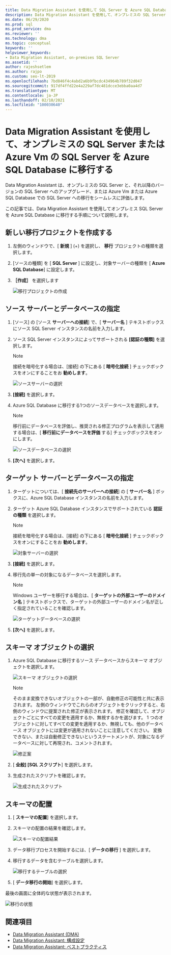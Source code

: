 ```yaml
---
title: Data Migration Assistant を使用して SQL Server を Azure SQL Database に移行する
description: Data Migration Assistant を使用して、オンプレミスの SQL Server をに移行する方法について説明し Azure SQL Database
ms.date: 06/29/2020
ms.prod: sql
ms.prod_service: dma
ms.reviewer: ''
ms.technology: dma
ms.topic: conceptual
keywords: ''
helpviewer_keywords:
- Data Migration Assistant, on-premises SQL Server
ms.assetid: ''
author: rajeshsetlem
ms.author: rajpo
ms.custom: seo-lt-2019
ms.openlocfilehash: 7bd846f4c4abd2a6b9fbcdc434964b789f32d047
ms.sourcegitcommit: 917df4ffd22e4a229af7dc481dcce3ebba0aa4d7
ms.translationtype: MT
ms.contentlocale: ja-JP
ms.lasthandoff: 02/10/2021
ms.locfileid: "100030640"
---
```

# <a name="migrate-on-premises-sql-server-or-sql-server-on-azure-vms-to-azure-sql-database-using-the-data-migration-assistant"></a>Data Migration Assistant を使用して、オンプレミスの SQL Server または Azure Vm の SQL Server を Azure SQL Database に移行する

Data Migration Assistant は、オンプレミスの SQL Server と、それ以降のバージョンの SQL Server へのアップグレード、または Azure Vm または Azure SQL Database での SQL Server への移行をシームレスに評価します。

この記事では、Data Migration Assistant を使用してオンプレミス SQL Server を Azure SQL Database に移行する手順について説明します。

## <a name="create-a-new-migration-project"></a>新しい移行プロジェクトを作成する

1. 左側のウィンドウで、[ **新規** ] (+) を選択し、 **移行** プロジェクトの種類を選択します。

2. [ソースの種類] を [ **SQL Server** ] に設定し、対象サーバーの種類を [ **Azure SQL Database**] に設定します。

3. **［作成］** を選択します

   ![移行プロジェクトの作成](../dma/media/NewCreate1.png)

## <a name="specify-the-source-server-and-database"></a>ソース サーバーとデータベースの指定

1. [ソース] の [ソース **サーバーへの接続**] で、[ **サーバー名** ] テキストボックスにソース SQL Server インスタンスの名前を入力します。

2. ソース SQL Server インスタンスによってサポートされる **[認証の種類]** を選択します。

   > [!NOTE]
   > 接続を暗号化する場合は、[接続] の下にある [ **暗号化接続** ] チェックボックスをオンにすることをお **勧めします**。

    ![ソースサーバーの選択](../dma/media/select-source-server.png)

3. **[接続]** を選択します。

4. Azure SQL Database に移行する1つのソースデータベースを選択します。

   > [!NOTE]
   > 移行前にデータベースを評価し、推奨される修正プログラムを表示して適用する場合は、[ **移行前にデータベースを評価** する] チェックボックスをオンにします。

    ![ソースデータベースの選択](../dma/media/select-source-database.png)

5. **[次へ]** を選択します。

## <a name="specify-the-target-server-and-database"></a>ターゲット サーバーとデータベースの指定

1. ターゲットについては、[ **接続先のサーバーへの接続**] の [ **サーバー名** ] ボックスに、Azure SQL Database インスタンスの名前を入力します。 

2. ターゲット Azure SQL Database インスタンスでサポートされている **認証の種類** を選択します。

   > [!NOTE]
   > 接続を暗号化する場合は、[接続] の下にある [ **暗号化接続** ] チェックボックスをオンにすることをお **勧めします**。

     ![対象サーバーの選択](../dma/media/select-target-server.png)

3. **[接続]** を選択します。

4. 移行先の単一の対象になるデータベースを選択します。

   > [!NOTE]
   > Windows ユーザーを移行する場合は、[ **ターゲットの外部ユーザーのドメイン名** ] テキストボックスで、ターゲットの外部ユーザーのドメイン名が正しく指定されていることを確認します。

    ![ターゲットデータベースの選択](../dma/media/select-target-database.png)

5. **[次へ]** を選択します。

## <a name="select-schema-objects"></a>スキーマ オブジェクトの選択

1. Azure SQL Database に移行するソース データベースからスキーマ オブジェクトを選択します。

    ![スキーマ オブジェクトの選択](../dma/media/select-schema-objects.png)

    > [!NOTE]
    > そのまま変換できないオブジェクトの一部が、自動修正の可能性と共に表示されます。 左側のウィンドウでこれらのオブジェクトをクリックすると、右側のウィンドウに提案された修正が表示されます。 修正を確認して、オブジェクトごとにすべての変更を適用するか、無視するかを選びます。 1 つのオブジェクトに対してすべての変更を適用するか、無視しても、他のデータベース オブジェクトには変更が適用されないことに注意してください。 変換できない、または自動修正できないというステートメントが、対象になるデータベースに対して再現され、コメントされます。

    ![修正案](../dma/media/suggested-fix.png)

2. [ **全般] [SQL スクリプト**] を選択します。

3. 生成されたスクリプトを確認します。

    ![生成されたスクリプト](../dma/media/generated-script.png)

## <a name="deploy-schema"></a>スキーマの配置

1. [ **スキーマの配置**] を選択します。

2. スキーマの配置の結果を確認します。

    ![スキーマの配置結果](../dma/media/schema-deployment-results.png)

3. データ移行プロセスを開始するには、[ **データの移行** ] を選択します。

4. 移行するデータを含むテーブルを選択します。

    ![移行するテーブルの選択](../dma/media/select-tables-to-migrate.png) 

5. [ **データ移行の開始**] を選択します。

最後の画面に全体的な状態が表示されます。

   ![移行の状態](../dma/media/migration-status.png) 

## <a name="see-also"></a>関連項目

* [Data Migration Assistant (DMA)](../dma/dma-overview.md)
* [Data Migration Assistant: 構成設定](../dma/dma-configurationsettings.md)
* [Data Migration Assistant: ベストプラクティス](../dma/dma-bestpractices.md)
